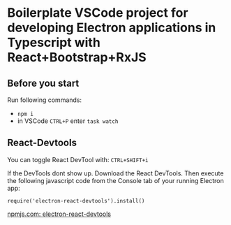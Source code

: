 # Boilerplate VSCode project for developing Electron applications in Typescript with React+Bootstrap+RxJS

## Before you start

Run following commands:

- `npm i`
- in VSCode `CTRL+P` enter `task watch`

## React-Devtools

You can toggle React DevTool with: `CTRL+SHIFT+i`

If the DevTools dont show up. Download the React DevTools.
Then execute the following javascript code from the Console tab of your running Electron app:

`require('electron-react-devtools').install()`

[npmjs.com: electron-react-devtools](https://www.npmjs.com/package/electron-react-devtools)
